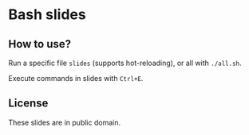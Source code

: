# Bash slides

## How to use?

Run a specific file `slides` (supports hot-reloading), or all with `./all.sh`.

Execute commands in slides with `Ctrl+E`.

## License

These slides are in public domain.
